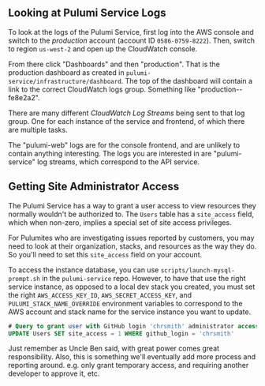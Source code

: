## Looking at Pulumi Service Logs

To look at the logs of the Pulumi Service, first log into the AWS console and switch to the _production_ account (account ID `0586-0759-8222`). Then, switch to region `us-west-2` and open up the CloudWatch console.

From there click "Dashboards" and then "production". That is the production dashboard as created in `pulumi-service/infrastructure/dashboard`. The top of the dashboard will contain a link to the correct CloudWatch logs group. Something like "production--fe8e2a2".

There are many different _CloudWatch Log Streams_ being sent to that log group. One for each instance of the service and frontend, of which there are multiple tasks.

The "pulumi-web" logs are for the console frontend, and are unlikely to contain anything interesting. The logs you are interested in are "pulumi-service" log streams, which correspond to the API service.

## Getting Site Administrator Access

The Pulumi Service has a way to grant a user access to view resources they normally wouldn't be authorized to. The `Users` table has a `site_access` field, which when non-zero, implies a special set of site access privileges.

For Pulumites who are investigating issues reported by customers, you may need to look at their organization, stacks, and resources as the way they do. So you'll need to set this `site_access` field on your account.

To access the instance database, you can use `scripts/launch-mysql-prompt.sh` in the `pulumi-service` repo. However, to have that use the right service instance, as opposed to a local dev stack you created, you must set the right `AWS_ACCESS_KEY_ID`, `AWS_SECRET_ACCESS_KEY`, and `PULUMI_STACK_NAME_OVERRIDE` environment variables to correspond to the AWS account and stack name for the service instance you want to update.

```sql
# Query to grant user with GitHub login 'chrsmith' administrator access.
UPDATE Users SET site_access = 1 WHERE github_login = 'chrsmith'
```

Just remember as Uncle Ben said, with great power comes great responsibility. Also, this is something we'll eventually add more process and reporting around. e.g. only grant temporary access, and requiring another developer to approve it, etc.